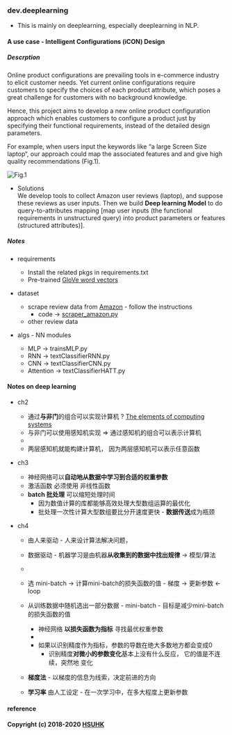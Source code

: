 ### dev.deeplearning
 * This is mainly on deeplearning, especially deeplearning in NLP.


#### A use case - Intelligent Configurations (iCON) Design
#####  Descrption 
Online product configurations are prevailing tools in e-commerce industry to elicit customer needs. Yet current online configurations require customers to specify the choices of each product attribute, which poses a great challenge for customers with no background knowledge.

Hence, this project aims to develop a new online product configuration approach which enables customers to configure a product just by specifying their functional requirements, instead of the detailed design parameters.

For example, when users input the keywords like “a large Screen Size laptop“, our approach could map the associated features and and give high quality recommendations (Fig.1).

![Fig.1](https://github.com/muyun/dev.deeplearning/blob/master/nsrc/icon_demo.png) 

* Solutions  
We develop tools to collect Amazon user reviews (laptop), and suppose these reviews as user inputs. Then we build **Deep learning Model** to do query-to-attributes mapping [map user inputs (the functional requirements in unstructured query) into product parameters or features (structured attributes)].


##### Notes 
* requirements 
  - Install the related pkgs in requirements.txt 
  - Pre-trained [GloVe word vectors](https://nlp.stanford.edu/projects/glove/)

* dataset
  - scrape review data from [Amazon](www.amazon.com) -  follow the instructions
    + code -> [scraper_amazon.py](https://github.com/muyun/dev.deeplearning/blob/master/src/scraper_amazon.py) 
  - other review data

* algs - NN modules 
   - MLP -> trainsMLP.py 
   - RNN -> textClassifierRNN.py 
   - CNN -> textClassifierCNN.py 
   - Attention -> textClassifierHATT.py 
   
#### Notes on deep learning
 * ch2 
   - 通过**与非门**的组合可以实现计算机 ? [The elements of computing systems](http://www1.idc.ac.il/tecs/plan.html) 
   - 与非门可以使用感知机实现 => 通过感知机的组合可以表示计算机  
   - 
   - 两层感知机就能构建计算机， 因为两层感知机可以表示任意函数   

 * ch3 
   - 神经网络可以**自动地从数据中学习到合适的权重参数** 
   - 激活函数 必须使用 非线性函数 
   - **batch 批处理** 可以缩短处理时间 
     + 因为数值计算的库都能够高效处理大型数组运算的最优化
     + 批处理一次性计算大型数组要比分开速度更快 - **数据传送**成为瓶颈 

 * ch4 
   - 由人来驱动 - 人来设计算法解决问题，
   - 数据驱动 - 机器学习是由机器**从收集到的数据中找出规律** -> 模型/算法 
   - 
   - 选 mini-batch -> 计算mini-batch的损失函数的值 - 梯度 -> 更新参数 <- loop 
   - 从训练数据中随机选出一部分数据 - mini-batch - 目标是减少mini-batch的损失函数的值 
     + 神经网络 **以损失函数为指标** 寻找最优权重参数 
     +  
     + 如果以识别精度作为指标，参数的导数在绝大多数地方都会变成0 
       - 识别精度**对微小的参数变化**基本上没有什么反应， 它的值是不连续，突然地 变化 

   - **梯度法** - 以梯度的信息为线索，决定前进的方向 
   - **学习率** 由人工设定 - 在一次学习中，在多大程度上更新参数 


#### reference


####  Copyright (c) 2018-2020 [HSUHK](https://stra.hsu.edu.hk/en/)
